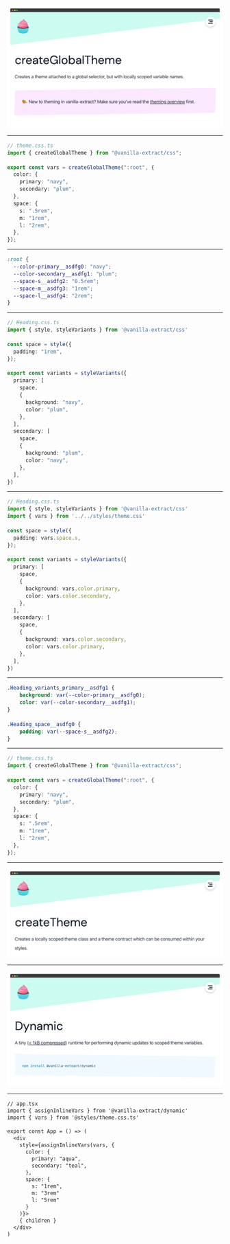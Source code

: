 
<img src="/assets/ve-createglobaltheme.png" />

<!-- That's all great, but I'm still hard coding my color values and my space values. I don't like that, let's ameliorate that.

Vanilla extract has several API and some additional libraries that help deal with tokens and theming.

We're not going to cover all of these today, but let's first look at the createGlobalTheme function. -->


---

```ts {1|2|4|5-8|9-13}
// theme.css.ts
import { createGlobalTheme } from "@vanilla-extract/css";

export const vars = createGlobalTheme(":root", {
  color: {
    primary: "navy",
    secondary: "plum",
  },
  space: {
    s: ".5rem",
    m: "1rem",
    l: "2rem",
  },
});
```

<!-- let's take a look at what this looks like. Here I've created a theme.css.ts class, so this will run at build time.

click

I'll import the createGlobalTheme function

click

then I'll export a const called vars, which is sort of an arbitrary name, but one that has taken hold in the vanilla-extract community as short for an object that maps to a set of CSS-variables, which is what this createGlobalTheme function will return.

First param will be an element to define those CSS variables on, it's common to use the root element.

click 

then we'll define our vars object structure. This is also relatively arbitrary, but for organization, we'll define a color key with an object containing all the tokens we want to use as keys and the value those tokens should map to.

click

we'll do the same for our spacing tokens and values -->

---

```css {all|2-3|4-6}
:root {
  --color-primary__asdfg0: "navy";
  --color-secondary__asdfg1: "plum";
  --space-s__asdfg2: "0.5rem";
  --space-m__asdfg3: "1rem";
  --space-l__asdfg4: "2rem";
}
```

<!-- Here is the generated CSS. You can see it's a bunch of CSS variables on the root element. These variables are all hashed and in dev builds the name of the tokens will follow the structure of the keys in the object we supplied.

click

you can see we have our 2 CSS variables for each of our navy and plum color

click

and a CSS variable for each of our 3 spacing values.
 -->

---

```ts
// Heading.css.ts
import { style, styleVariants } from '@vanilla-extract/css'

const space = style({
  padding: "1rem",
});

export const variants = styleVariants({
  primary: [
    space,
    {
      background: "navy",
      color: "plum",
    },
  ],
  secondary: [
    space,
    {
      background: "plum",
      color: "navy",
    },
  ],
})
```

<!-- now we can go back to our Heading.css.ts file -->

---

```ts {3|6|13-14,20-21}
// Heading.css.ts
import { style, styleVariants } from '@vanilla-extract/css'
import { vars } from '../../styles/theme.css'

const space = style({
  padding: vars.space.s,
});

export const variants = styleVariants({
  primary: [
    space,
    {
      background: vars.color.primary,
      color: vars.color.secondary,
    },
  ],
  secondary: [
    space,
    {
      background: vars.color.secondary,
      color: vars.color.primary,
    },
  ],
})
```

<!-- import our vars from our theme

click

replace our hardcoded 1rem value with our space key off the vars object

click 

do the same with our color tokens -->

--- 

```css
.Heading_variants_primary__asdfg1 {
    background: var(--color-primary__asdfg0);
    color: var(--color-secondary__asdfg1);
}

.Heading_space__asdfg0 {
    padding: var(--space-s__asdfg2);
}
```

<!-- When we look at the browser we'll see that our styleVariants classes now reference our CSS variable to supply the color and spacing values -->

---

```ts
// theme.css.ts
import { createGlobalTheme } from "@vanilla-extract/css";

export const vars = createGlobalTheme(":root", {
  color: {
    primary: "navy",
    secondary: "plum",
  },
  space: {
    s: ".5rem",
    m: "1rem",
    l: "2rem",
  },
});
```

<!-- like I said this is just one function vanilla-extract has for abstracting themes -->

---

<img src="/assets/ve-createtheme.png" />

<!--
They also have create theme, which uses the vars structure you supply to define a theme contract all the other themes have to adhere to, enforced by TS

It also returns a generated root class for each theme, so you can swap between themes by swapping that class 
-->

---

<img src="/assets/ve-dynamic.png" />

<!--
There's also this dynamic library that allows you to swap values assigned to the "vars" CSS variables at runtime
-->

---

```tsx {1-2|3|7-17|all}
// app.tsx
import { assignInlineVars } from '@vanilla-extract/dynamic'
import { vars } from '@styles/theme.css.ts'

export const App = () => (
  <div
    style={assignInlineVars(vars, {
      color: {
        primary: "aqua",
        secondary: "teal",
      },
      space: {
        s: "1rem",
        m: "3rem"
        l: "5rem"
      }
    )}>
    { children }
  </div>
)

```

<!--
Basically this allows you to import assignInline vars from vanilla-extract dynamic package

click

import your vars from your theme file

click

then use assignInlineVars to overwrite your vars values. TS will ensure you follow the same object structure

click

super useful if you have to support dozens or hundreds of these where it's impractical to define all the themes at build time and ship them to the browser.

Also useful for creating "preview" interfaces where components immediately change their appearance based on values input in the client, such as a theming admin dashboard. -->
